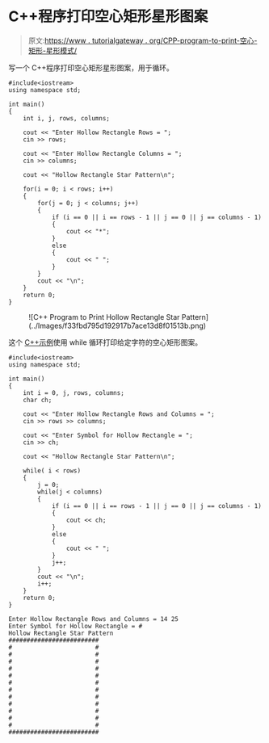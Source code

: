 # C++程序打印空心矩形星形图案

> 原文:[https://www . tutorialgateway . org/CPP-program-to-print-空心-矩形-星形模式/](https://www.tutorialgateway.org/cpp-program-to-print-hollow-rectangle-star-pattern/)

写一个 C++程序打印空心矩形星形图案，用于循环。

```
#include<iostream>
using namespace std;

int main()
{
	int i, j, rows, columns;

    cout << "Enter Hollow Rectangle Rows = ";
    cin >> rows;

    cout << "Enter Hollow Rectangle Columns = ";
    cin >> columns;

    cout << "Hollow Rectangle Star Pattern\n"; 

    for(i = 0; i < rows; i++)
    {
    	for(j = 0; j < columns; j++)
		{
            if (i == 0 || i == rows - 1 || j == 0 || j == columns - 1) 
            {
                cout << "*";
            }
           	else 
            {
                cout << " ";
            } 
        }
        cout << "\n";
    }		
 	return 0;
}
```

<figure class="wp-block-image size-large">![C++ Program to Print Hollow Rectangle Star Pattern](../Images/f33fbd795d192917b7ace13d8f01513b.png)</figure>

这个 [C++示例](https://www.tutorialgateway.org/cpp-programs/)使用 while 循环打印给定字符的空心矩形图案。

```
#include<iostream>
using namespace std;

int main()
{
	int i = 0, j, rows, columns;
    char ch;

    cout << "Enter Hollow Rectangle Rows and Columns = ";
    cin >> rows >> columns;

    cout << "Enter Symbol for Hollow Rectangle = ";
    cin >> ch;

    cout << "Hollow Rectangle Star Pattern\n"; 

    while( i < rows)
    {
        j = 0; 
    	while(j < columns)
		{
            if (i == 0 || i == rows - 1 || j == 0 || j == columns - 1) 
            {
                cout << ch;
            }
           	else 
            {
                cout << " ";
            } 
            j++;
        }
        cout << "\n";
        i++;
    }		
 	return 0;
}
```

```
Enter Hollow Rectangle Rows and Columns = 14 25
Enter Symbol for Hollow Rectangle = #
Hollow Rectangle Star Pattern
#########################
#                       #
#                       #
#                       #
#                       #
#                       #
#                       #
#                       #
#                       #
#                       #
#                       #
#                       #
#                       #
#########################
```